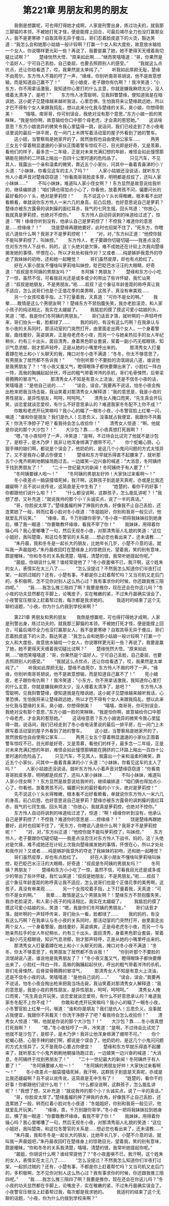 # 　　第221章 男朋友和男的朋友
　　我倒是想赢呢，可也得打得她才成啊，人家是刑警出身，练过功夫的，就我那三脚猫的本领，不被她打死才怪，便是能撑上回合，可最后竭尽全力也没打赢那女人，我不是更寒碜？自取其辱无异于傻瓜，哥们忍着脸皮底下的火烫，豁达笑道：“我怎么会和她那小姑娘一般计较啊？打赢一个女人和大度些，故意放水输给一个女人，你说哪样更光彩一些？再说了，我要是赢了她，她不更得天天缠着我切磋比试啊？”
　　楚缘恍然大悟，“原来如此啊……”继而笑嘻嘻道：“哥，你果然是个滥好人，宁可自己丢脸，自己委屈，也要去照顾别人的感受。”
　　“我就这么点优点，还让你给看透了，哎，我果然是太单纯了。”
　　听我如此厚颜无耻，楚缘不由莞尔，东方怜人不屑的哼了一声，“缘缘，你别听南哥哥胡说，他不是故意想输，而是知道自己赢不了！”
　　死小娘皮，老子跟你有仇啊？！我冷笑道：“小东方，你不用拿话激我，我知道你心里打的什么主意，你就是嫌我麻烦太少，没人缠着太清净了，是吧？”
　　东方怜人冰雪聪明，见我斜瞥楚缘，便知道我是在暗讽她，这小妮子见楚缘越来越听我话，心里恐惧，生怕我将来让楚缘疏远她，所以才巴不得有个女人来跟我捣乱，想以此来分化我与楚缘的关系，臭小娘，你想得倒美！
　　“嘻嘻，南哥哥，你可别误会，我绝对没有那个意思，”东方小娘一脸的笑眯眯，“我是怕你啊，故意输给你口中那个母老虎，才会真的惹怒她。”
　　这话啥意思？东方小娘诡异的微笑令我心里猛得一跳，说话间，我们已经走到了冬小夜电话里说的最后一排平房，在一间门上木牌写着活动室的屋子外看到了她的警车。
　　这小妞，当警察局是她家开的了，居然放假也自由使用公家车……
　　两男三女五个穿着稍显邋遢的小家伙正围着警车惊叹不已，目光即是好奇，又是羡慕，看他们的样子，最多念一二年级，正是对未来充满幻想的年龄，难怪会如此憧憬那辆能在拥挤的二环路上飚出一百四十公里时速的危险品了。
　　只见汽车，不见其人，我露出一个亲和温柔的微笑，靠近五个小家伙，问其中一垂着青鼻涕的小丫头道：“小妹妹，你看见这车的主人了吗？”
　　人家小姑娘还没说话，就听东方怜人小着声音对楚缘窃窃道：“你看南哥哥脸皮多厚，明明都是叔叔了，还叫人家小妹妹……”
　　不叫小妹妹，难道叫人家小侄女啊？！东方显然是故意说给我听的，继续编排道：“咱们俩也得加点小心了，你看他，放着男孩不问，偏要问长的最好看的小丫头，绝对是萝莉控！”
　　先不说这小丫头长得稚嫩，根本看不出好看赖看，单就说你东方怜人一米六几的身高，前凸后翘，也好意思说自己是萝莉？楚缘亦被东方露骨的讽刺臊的面红耳赤，我气的七窍生烟，回头骂道：“你放心，我就真是萝莉控，也绝对不控你。”
　　东方怜人自动将讽刺的味道给过滤了，惊道：“啊！缘缘你听到没有，他承认自己是萝莉控了！不控我？难道你的意思是……控缘缘？！”
　　饶是楚缘再跟她要好，此时也招架不住了，“死东方，你瞎说八道些什么啊？我哥才不是萝莉控呢！”
　　“对，对，”东方纠正道：“他控你就不能叫萝莉控了，叫妹控。”
　　东方怜人，老子要跟你切磋切磋——我差点没忍住对东方怜人下战书，妈的，这丫头绝对是欠揍，难不成她还在计较上次我向楚缘揭发她的事情，怀恨在心，所以才处处和我作对？又或者……纯是嫉妒我意外的夺走了我妹妹的初吻，还和她一起睡觉？
　　哥们虽然皮厚，却也有点脸红了。
　　好在人家小朋友不懂啥叫萝莉啥叫妹控，眨巴眨巴水汪汪的大眼睛，好奇道：“叔叔是冬阿姨的男朋友吗？”
　　冬阿姨？男朋友？
　　楚缘和东方小小吃了一惊，虽然不信，可看我目光还是或多或少的带出了些许怀疑，我忙讪笑道：“叔叔是她朋友，不是男朋友。”呃……叔叔？这个象征年龄差距的称呼真让我不适应，怎么说哥们也是个正值花季的美男啊，这孩子，真没有审美观……
　　另一个女孩咬着手指，上下打量着我，天真道：“可你不是女的啊。”
　　我晕……敢情是这么个男朋友啊？！楚缘东方不禁抱腹失笑，我亦老脸滚烫，和人家小孩子的纯洁相比，我实在太龌龊了。
　　我尴尬的摸了摸这可爱小姑娘的头，笑道：“嗯，我是你们冬阿姨的男朋友。”
　　哥们话音才落，就听啊的一声轻呼传来，哥们抬头一看，脸都绿了……
　　我的妈的，有没有这么巧啊？在我承认与冬小夜的关系同时，那活动室的门突然打开，由里面走出两个女人，一个身着警服，曲线曼妙，英姿飒爽，正是母老虎冬小夜，而另一个与她亲热拉手的女人年纪稍长，约有三十出头，面目清秀，身着黑色职业套装，架着一副小巧无框眼镜，知识气息浓郁，刚才那声轻呼，正是从她的小嘴里呼出来的。
　　那清秀女人打量着蹲在地上和小丫头聊天的我，掩口对冬小夜不满道：“冬冬，你太不够意思了，有男朋友了居然都不告诉我！”
　　“你别听那个不要脸的流氓胡说八道，谁说他是我男朋友了？！”冬小夜又羞又气，瞪得眼珠子都快要爆出来了，小脸红一阵白一阵，高耸的胸脯起起伏伏，呼出的粗气带着涔涔的杀机，哥们毛骨悚然，后脊梁骨腾腾的冒凉气，
　　那清秀女人不知是有意火上浇油，还是不信冬小夜的话，笑嘻嘻道：“是他自己说的……”
　　“误会，误会，”我要再不说话，怕冬小夜会掏出枪来把我当场击毙，我讪笑着对那清秀女人解释道：“我的意思是，我是小夜的男性朋友，是异性朋友，呵呵，呵呵呵。”
　　清秀女人掩口而笑，“先生真会开玩笑，谈恋爱就谈恋爱呗，有什么不好意思承认的？难道我家冬冬配不上你不成？”
　　你敢和老虎开玩笑嘛吗？我小心的瞄了一眼冬小夜，小冬警官脸上红晕一闪，嗔道：“谁和你是朋友？我们是仇人！忘恩负义，没事就占我便宜，我跟你不共戴天！你洗干净脖子了吧？看我待会怎么收拾你！”
　　清秀女人惊道：“啊，他就是你说的那个大沙包？！”
　　大沙包？靠……冬小夜真想打死我啊？！
　　“嗯，”冬小夜轻哼了一声，冷笑道：“是啊，不过待会比试完了他就不是沙包了，是粽子，是木乃伊！我非让他浑身绑满了绷带不可。”
　　你个蛇蝎心肠，心狠手辣的娘们啊，都说是个误会了，他奶奶的，是这几个小鬼问问题的方式太怪异了，又不是我存心要占你便宜！
　　楚缘和东方早就乐得直不起腰来了，就听那五个小鬼齐刷刷地朝操场跑过去，一边嬉笑一边兴奋的喊道：“大消息，冬阿姨终于找到男朋友了！”
　　“二十一世纪最大的新闻！冬阿姨终于有人要了！”
　　“冬阿姨要嫁人啦～！”
　　“冬阿姨的男朋友好帅！大家快过来看啊～！”
　　冬小夜差点一脑袋撞墙死掉，我汗啊，这群孩子到底是天真呢，亦或是比我还龌龊啊？且不说以讹传讹，这简直是无中生有了！
　　“姓楚的，看你干的好事！你都跟他们说什么啦？！”
　　“什么都没说啊，这群孩子，怎么能乱讲呢？！”我想了想，又补充道：“就说我帅的那个小丫头诚实点，说了一半的真话。”
　　“哥，你脸皮太厚了。”楚缘羞赧的抻了抻我的衣角，好像我不止自己丢脸，还连累她了一般，转而红着小脸对冬小夜道：“冬姐姐好，你别和我哥一般见识，他就爱乱开玩笑。”
　　“缘缘，乖，千万别跟你哥学，”冬小夜一把将我妹妹拉到她身后，横了我一眼道：“你要敢教坏缘缘，看我不宰了你！”
　　我妹妹，用得着你操心吗？我心里嘟囔了一句，然后无视冬小夜，对那清秀丽人礼貌的笑道：“这位小姐好，我叫楚南，和这位冬警官的关系是……想必您也看出来了，还未请教……”
　　“朱丹晨，我和冬冬是一起长大的朋友，比她年长几岁，小楚不介意的话，就叫我一声晨姐吧，”朱丹晨收回盯在楚缘身上的惊艳目光，望着我，笑的别有意味，颇是暧昧，“你和冬冬的关系我清楚，嘻嘻，清楚的很，我常听她提起你呢。”
　　“晨姐，你胡说什么啊？谁经常提他了？”冬小夜羞嗔不已，我汗啊，这个姓朱的女人，表情实在太三八了……
　　“怎么没提过？不然我怎么知道你们半夜打过架，一起抓过贼的？还有，小楚有事，不都是你上赶着帮忙吗？又当司机又走后门的，多积极啊，怎不见你对别人这么热心过？我有事求你的时候，你还跟我推三阻四呢。”
　　“我……我怎么推三阻四了啊？我要是推你，现在还会在你这儿吗？”冬小夜的功夫显然都在手脚上，论嘴皮子，实在稚嫩的紧，不过朱丹晨确实误会了，小夜警官压根没上赶着帮过我，每次都是我求她的。
　　我适时的结束了这个无聊的话题，“小夜，你为什么约我到学校来啊？”

　　第221章 男朋友和男的朋友
　　我倒是想赢呢，可也得打得她才成啊，人家是刑警出身，练过功夫的，就我那三脚猫的本领，不被她打死才怪，便是能撑上回合，可最后竭尽全力也没打赢那女人，我不是更寒碜？自取其辱无异于傻瓜，哥们忍着脸皮底下的火烫，豁达笑道：“我怎么会和她那小姑娘一般计较啊？打赢一个女人和大度些，故意放水输给一个女人，你说哪样更光彩一些？再说了，我要是赢了她，她不更得天天缠着我切磋比试啊？”
　　楚缘恍然大悟，“原来如此啊……”继而笑嘻嘻道：“哥，你果然是个滥好人，宁可自己丢脸，自己委屈，也要去照顾别人的感受。”
　　“我就这么点优点，还让你给看透了，哎，我果然是太单纯了。”
　　听我如此厚颜无耻，楚缘不由莞尔，东方怜人不屑的哼了一声，“缘缘，你别听南哥哥胡说，他不是故意想输，而是知道自己赢不了！”
　　死小娘皮，老子跟你有仇啊？！我冷笑道：“小东方，你不用拿话激我，我知道你心里打的什么主意，你就是嫌我麻烦太少，没人缠着太清净了，是吧？”
　　东方怜人冰雪聪明，见我斜瞥楚缘，便知道我是在暗讽她，这小妮子见楚缘越来越听我话，心里恐惧，生怕我将来让楚缘疏远她，所以才巴不得有个女人来跟我捣乱，想以此来分化我与楚缘的关系，臭小娘，你想得倒美！
　　“嘻嘻，南哥哥，你可别误会，我绝对没有那个意思，”东方小娘一脸的笑眯眯，“我是怕你啊，故意输给你口中那个母老虎，才会真的惹怒她。”
　　这话啥意思？东方小娘诡异的微笑令我心里猛得一跳，说话间，我们已经走到了冬小夜电话里说的最后一排平房，在一间门上木牌写着活动室的屋子外看到了她的警车。
　　这小妞，当警察局是她家开的了，居然放假也自由使用公家车……
　　两男三女五个穿着稍显邋遢的小家伙正围着警车惊叹不已，目光即是好奇，又是羡慕，看他们的样子，最多念一二年级，正是对未来充满幻想的年龄，难怪会如此憧憬那辆能在拥挤的二环路上飚出一百四十公里时速的危险品了。
　　只见汽车，不见其人，我露出一个亲和温柔的微笑，靠近五个小家伙，问其中一垂着青鼻涕的小丫头道：“小妹妹，你看见这车的主人了吗？”
　　人家小姑娘还没说话，就听东方怜人小着声音对楚缘窃窃道：“你看南哥哥脸皮多厚，明明都是叔叔了，还叫人家小妹妹……”
　　不叫小妹妹，难道叫人家小侄女啊？！东方显然是故意说给我听的，继续编排道：“咱们俩也得加点小心了，你看他，放着男孩不问，偏要问长的最好看的小丫头，绝对是萝莉控！”
　　先不说这小丫头长得稚嫩，根本看不出好看赖看，单就说你东方怜人一米六几的身高，前凸后翘，也好意思说自己是萝莉？楚缘亦被东方露骨的讽刺臊的面红耳赤，我气的七窍生烟，回头骂道：“你放心，我就真是萝莉控，也绝对不控你。”
　　东方怜人自动将讽刺的味道给过滤了，惊道：“啊！缘缘你听到没有，他承认自己是萝莉控了！不控我？难道你的意思是……控缘缘？！”
　　饶是楚缘再跟她要好，此时也招架不住了，“死东方，你瞎说八道些什么啊？我哥才不是萝莉控呢！”
　　“对，对，”东方纠正道：“他控你就不能叫萝莉控了，叫妹控。”
　　东方怜人，老子要跟你切磋切磋——我差点没忍住对东方怜人下战书，妈的，这丫头绝对是欠揍，难不成她还在计较上次我向楚缘揭发她的事情，怀恨在心，所以才处处和我作对？又或者……纯是嫉妒我意外的夺走了我妹妹的初吻，还和她一起睡觉？
　　哥们虽然皮厚，却也有点脸红了。
　　好在人家小朋友不懂啥叫萝莉啥叫妹控，眨巴眨巴水汪汪的大眼睛，好奇道：“叔叔是冬阿姨的男朋友吗？”
　　冬阿姨？男朋友？
　　楚缘和东方小小吃了一惊，虽然不信，可看我目光还是或多或少的带出了些许怀疑，我忙讪笑道：“叔叔是她朋友，不是男朋友。”呃……叔叔？这个象征年龄差距的称呼真让我不适应，怎么说哥们也是个正值花季的美男啊，这孩子，真没有审美观……
　　另一个女孩咬着手指，上下打量着我，天真道：“可你不是女的啊。”
　　我晕……敢情是这么个男朋友啊？！楚缘东方不禁抱腹失笑，我亦老脸滚烫，和人家小孩子的纯洁相比，我实在太龌龊了。
　　我尴尬的摸了摸这可爱小姑娘的头，笑道：“嗯，我是你们冬阿姨的男朋友。”
　　哥们话音才落，就听啊的一声轻呼传来，哥们抬头一看，脸都绿了……
　　我的妈的，有没有这么巧啊？在我承认与冬小夜的关系同时，那活动室的门突然打开，由里面走出两个女人，一个身着警服，曲线曼妙，英姿飒爽，正是母老虎冬小夜，而另一个与她亲热拉手的女人年纪稍长，约有三十出头，面目清秀，身着黑色职业套装，架着一副小巧无框眼镜，知识气息浓郁，刚才那声轻呼，正是从她的小嘴里呼出来的。
　　那清秀女人打量着蹲在地上和小丫头聊天的我，掩口对冬小夜不满道：“冬冬，你太不够意思了，有男朋友了居然都不告诉我！”
　　“你别听那个不要脸的流氓胡说八道，谁说他是我男朋友了？！”冬小夜又羞又气，瞪得眼珠子都快要爆出来了，小脸红一阵白一阵，高耸的胸脯起起伏伏，呼出的粗气带着涔涔的杀机，哥们毛骨悚然，后脊梁骨腾腾的冒凉气，
　　那清秀女人不知是有意火上浇油，还是不信冬小夜的话，笑嘻嘻道：“是他自己说的……”
　　“误会，误会，”我要再不说话，怕冬小夜会掏出枪来把我当场击毙，我讪笑着对那清秀女人解释道：“我的意思是，我是小夜的男性朋友，是异性朋友，呵呵，呵呵呵。”
　　清秀女人掩口而笑，“先生真会开玩笑，谈恋爱就谈恋爱呗，有什么不好意思承认的？难道我家冬冬配不上你不成？”
　　你敢和老虎开玩笑嘛吗？我小心的瞄了一眼冬小夜，小冬警官脸上红晕一闪，嗔道：“谁和你是朋友？我们是仇人！忘恩负义，没事就占我便宜，我跟你不共戴天！你洗干净脖子了吧？看我待会怎么收拾你！”
　　清秀女人惊道：“啊，他就是你说的那个大沙包？！”
　　大沙包？靠……冬小夜真想打死我啊？！
　　“嗯，”冬小夜轻哼了一声，冷笑道：“是啊，不过待会比试完了他就不是沙包了，是粽子，是木乃伊！我非让他浑身绑满了绷带不可。”
　　你个蛇蝎心肠，心狠手辣的娘们啊，都说是个误会了，他奶奶的，是这几个小鬼问问题的方式太怪异了，又不是我存心要占你便宜！
　　楚缘和东方早就乐得直不起腰来了，就听那五个小鬼齐刷刷地朝操场跑过去，一边嬉笑一边兴奋的喊道：“大消息，冬阿姨终于找到男朋友了！”
　　“二十一世纪最大的新闻！冬阿姨终于有人要了！”
　　“冬阿姨要嫁人啦～！”
　　“冬阿姨的男朋友好帅！大家快过来看啊～！”
　　冬小夜差点一脑袋撞墙死掉，我汗啊，这群孩子到底是天真呢，亦或是比我还龌龊啊？且不说以讹传讹，这简直是无中生有了！
　　“姓楚的，看你干的好事！你都跟他们说什么啦？！”
　　“什么都没说啊，这群孩子，怎么能乱讲呢？！”我想了想，又补充道：“就说我帅的那个小丫头诚实点，说了一半的真话。”
　　“哥，你脸皮太厚了。”楚缘羞赧的抻了抻我的衣角，好像我不止自己丢脸，还连累她了一般，转而红着小脸对冬小夜道：“冬姐姐好，你别和我哥一般见识，他就爱乱开玩笑。”
　　“缘缘，乖，千万别跟你哥学，”冬小夜一把将我妹妹拉到她身后，横了我一眼道：“你要敢教坏缘缘，看我不宰了你！”
　　我妹妹，用得着你操心吗？我心里嘟囔了一句，然后无视冬小夜，对那清秀丽人礼貌的笑道：“这位小姐好，我叫楚南，和这位冬警官的关系是……想必您也看出来了，还未请教……”
　　“朱丹晨，我和冬冬是一起长大的朋友，比她年长几岁，小楚不介意的话，就叫我一声晨姐吧，”朱丹晨收回盯在楚缘身上的惊艳目光，望着我，笑的别有意味，颇是暧昧，“你和冬冬的关系我清楚，嘻嘻，清楚的很，我常听她提起你呢。”
　　“晨姐，你胡说什么啊？谁经常提他了？”冬小夜羞嗔不已，我汗啊，这个姓朱的女人，表情实在太三八了……
　　“怎么没提过？不然我怎么知道你们半夜打过架，一起抓过贼的？还有，小楚有事，不都是你上赶着帮忙吗？又当司机又走后门的，多积极啊，怎不见你对别人这么热心过？我有事求你的时候，你还跟我推三阻四呢。”
　　“我……我怎么推三阻四了啊？我要是推你，现在还会在你这儿吗？”冬小夜的功夫显然都在手脚上，论嘴皮子，实在稚嫩的紧，不过朱丹晨确实误会了，小夜警官压根没上赶着帮过我，每次都是我求她的。
　　我适时的结束了这个无聊的话题，“小夜，你为什么约我到学校来啊？”
